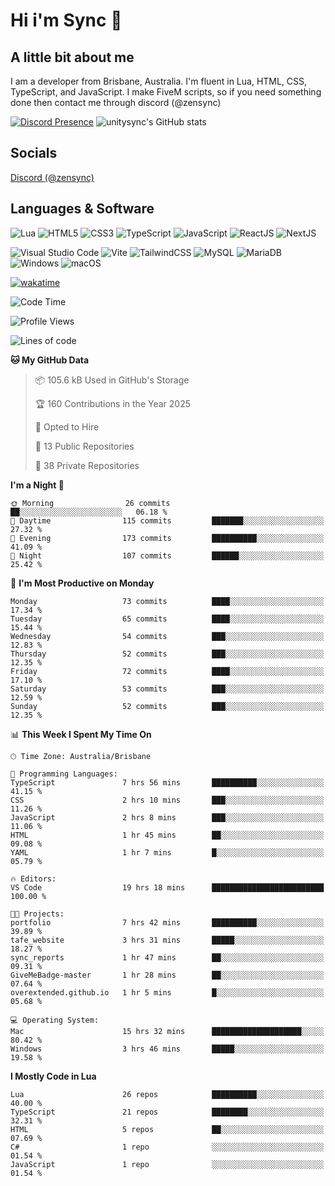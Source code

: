 # Hi i'm Sync 👋

## A little bit about me
I am a developer from Brisbane, Australia. I'm fluent in Lua, HTML, CSS, TypeScript, and JavaScript. I make FiveM scripts, so if you need something done then contact me through discord (@zensync)

[![Discord Presence](https://lanyard.cnrad.dev/api/265742868587479050)](https://discord.com/users/265742868587479050)
![unitysync's GitHub stats](https://github-readme-stats.vercel.app/api?username=unitysync&show_icons=true&theme=ambient_gradient)

## Socials
<p><a href="https://discord.com/users/265742868587479050">Discord (@zensync)</a></p>

## Languages & Software
![Lua](https://img.shields.io/badge/lua-%232C2D72.svg?style=for-the-badge&logo=lua&logoColor=white) ![HTML5](https://img.shields.io/badge/html5-%23E34F26.svg?style=for-the-badge&logo=html5&logoColor=white) ![CSS3](https://img.shields.io/badge/css3-%231572B6.svg?style=for-the-badge&logo=css3&logoColor=white) ![TypeScript](https://img.shields.io/badge/TypeScript-3178C6?logo=typescript&logoColor=fff&style=for-the-badge) ![JavaScript](https://img.shields.io/badge/javascript-%23323330.svg?style=for-the-badge&logo=javascript&logoColor=%23F7DF1E) ![ReactJS](https://shields.io/badge/react-black?logo=react&style=for-the-badge) ![NextJS](https://img.shields.io/badge/next.js-000000?style=for-the-badge&logo=nextdotjs&logoColor=white)

![Visual Studio Code](https://custom-icon-badges.demolab.com/badge/Visual%20Studio%20Code-0078d7.svg?logo=vsc&logoColor=white&style=for-the-badge) ![Vite](https://img.shields.io/badge/Vite-646CFF?style=for-the-badge&logo=Vite&logoColor=white) ![TailwindCSS](https://img.shields.io/badge/tailwindcss-%2338B2AC.svg?style=for-the-badge&logo=tailwind-css&logoColor=white) ![MySQL](https://img.shields.io/badge/MySQL-4479A1?style=for-the-badge&logo=mysql&logoColor=white) ![MariaDB](https://img.shields.io/badge/MariaDB-003545?style=for-the-badge&logo=mariadb&logoColor=white) ![Windows](https://custom-icon-badges.demolab.com/badge/Windows-0078D6?logo=windows11&logoColor=white&style=for-the-badge) ![macOS](https://img.shields.io/badge/macOS-000000?logo=apple&logoColor=F0F0F0&style=for-the-badge)

[![wakatime](https://wakatime.com/badge/user/018c590e-972a-4f9d-bbc0-f77a1b8e8227.svg?style=for-the-badge)](https://wakatime.com/@unitysync)

<!--START_SECTION:waka-->
![Code Time](http://img.shields.io/badge/Code%20Time-394%20hrs%2035%20mins-blue)

![Profile Views](http://img.shields.io/badge/Profile%20Views-13-blue)

![Lines of code](https://img.shields.io/badge/From%20Hello%20World%20I%27ve%20Written-382.0%20thousand%20lines%20of%20code-blue)

**🐱 My GitHub Data** 

> 📦 105.6 kB Used in GitHub's Storage 
 > 
> 🏆 160 Contributions in the Year 2025
 > 
> 💼 Opted to Hire
 > 
> 📜 13 Public Repositories 
 > 
> 🔑 38 Private Repositories 
 > 
**I'm a Night 🦉** 

```text
🌞 Morning                26 commits          ██░░░░░░░░░░░░░░░░░░░░░░░   06.18 % 
🌆 Daytime                115 commits         ███████░░░░░░░░░░░░░░░░░░   27.32 % 
🌃 Evening                173 commits         ██████████░░░░░░░░░░░░░░░   41.09 % 
🌙 Night                  107 commits         ██████░░░░░░░░░░░░░░░░░░░   25.42 % 
```
📅 **I'm Most Productive on Monday** 

```text
Monday                   73 commits          ████░░░░░░░░░░░░░░░░░░░░░   17.34 % 
Tuesday                  65 commits          ████░░░░░░░░░░░░░░░░░░░░░   15.44 % 
Wednesday                54 commits          ███░░░░░░░░░░░░░░░░░░░░░░   12.83 % 
Thursday                 52 commits          ███░░░░░░░░░░░░░░░░░░░░░░   12.35 % 
Friday                   72 commits          ████░░░░░░░░░░░░░░░░░░░░░   17.10 % 
Saturday                 53 commits          ███░░░░░░░░░░░░░░░░░░░░░░   12.59 % 
Sunday                   52 commits          ███░░░░░░░░░░░░░░░░░░░░░░   12.35 % 
```


📊 **This Week I Spent My Time On** 

```text
🕑︎ Time Zone: Australia/Brisbane

💬 Programming Languages: 
TypeScript               7 hrs 56 mins       ██████████░░░░░░░░░░░░░░░   41.15 % 
CSS                      2 hrs 10 mins       ███░░░░░░░░░░░░░░░░░░░░░░   11.26 % 
JavaScript               2 hrs 8 mins        ███░░░░░░░░░░░░░░░░░░░░░░   11.06 % 
HTML                     1 hr 45 mins        ██░░░░░░░░░░░░░░░░░░░░░░░   09.08 % 
YAML                     1 hr 7 mins         █░░░░░░░░░░░░░░░░░░░░░░░░   05.79 % 

🔥 Editors: 
VS Code                  19 hrs 18 mins      █████████████████████████   100.00 % 

🐱‍💻 Projects: 
portfolio                7 hrs 42 mins       ██████████░░░░░░░░░░░░░░░   39.89 % 
tafe_website             3 hrs 31 mins       █████░░░░░░░░░░░░░░░░░░░░   18.27 % 
sync_reports             1 hr 47 mins        ██░░░░░░░░░░░░░░░░░░░░░░░   09.31 % 
GiveMeBadge-master       1 hr 28 mins        ██░░░░░░░░░░░░░░░░░░░░░░░   07.64 % 
overextended.github.io   1 hr 5 mins         █░░░░░░░░░░░░░░░░░░░░░░░░   05.68 % 

💻 Operating System: 
Mac                      15 hrs 32 mins      ████████████████████░░░░░   80.42 % 
Windows                  3 hrs 46 mins       █████░░░░░░░░░░░░░░░░░░░░   19.58 % 
```

**I Mostly Code in Lua** 

```text
Lua                      26 repos            ██████████░░░░░░░░░░░░░░░   40.00 % 
TypeScript               21 repos            ████████░░░░░░░░░░░░░░░░░   32.31 % 
HTML                     5 repos             ██░░░░░░░░░░░░░░░░░░░░░░░   07.69 % 
C#                       1 repo              ░░░░░░░░░░░░░░░░░░░░░░░░░   01.54 % 
JavaScript               1 repo              ░░░░░░░░░░░░░░░░░░░░░░░░░   01.54 % 
```




<!--END_SECTION:waka-->
